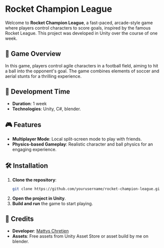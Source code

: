 # Rocket Champion League

Welcome to **Rocket Champion League**, a fast-paced, arcade-style game where players control characters to score goals, inspired by the famous Rocket League. This project was developed in Unity over the course of one week.

## 🚀 Game Overview

In this game, players control agile characters in a football field, aiming to hit a ball into the opponent's goal. The game combines elements of soccer and aerial stunts for a thrilling experience.

## 📅 Development Time

- **Duration**: 1 week
- **Technologies**: Unity, C#, blender.

## 🎮 Features

- **Multiplayer Mode**: Local split-screen mode to play with friends.
- **Physics-based Gameplay**: Realistic character and ball physics for an engaging experience.

## 🛠️ Installation

1. **Clone the repository**:
    ```bash
    git clone https://github.com/yourusername/rocket-champion-league.git
    ```
2. **Open the project in Unity**.
3. **Build and run** the game to start playing.

## 🎨 Credits

- **Developer**: [Mattys Chretien](https://github.com/Mattys8423)
- **Assets**: Free assets from Unity Asset Store or asset build by me on blender.

